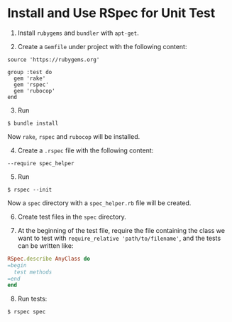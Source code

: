 # Install and Use RSpec for Unit Test

1. Install `rubygems` and `bundler` with `apt-get`.

2. Create a `Gemfile` under project with the following content:

```
source 'https://rubygems.org'

group :test do
  gem 'rake'
  gem 'rspec'
  gem 'rubocop'
end
```

3. Run

```console
$ bundle install
```

Now `rake`, `rspec` and `rubocop` will be installed.

4. Create a `.rspec` file with the following content:

```
--require spec_helper
```

5. Run

```console
$ rspec --init
```

Now a `spec` directory with a `spec_helper.rb` file will be created.

6. Create test files in the `spec` directory.

7. At the beginning of the test file, require the file containing the class we want to test with `require_relative 'path/to/filename'`, and the tests can be written like:

```ruby
RSpec.describe AnyClass do
=begin
  test methods
=end
end
```

8. Run tests:

```console
$ rspec spec
```
